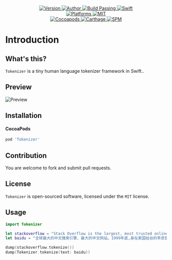 
<p align="center">
  <!-- <img src="" alt="Tokenizer"> -->
  <br/><a href="https://cocoapods.org/pods/Tokenizer">
  <img alt="Version" src="https://img.shields.io/badge/version-1.1.0-brightgreen.svg">
  <img alt="Author" src="https://img.shields.io/badge/author-Meniny-blue.svg">
  <img alt="Build Passing" src="https://img.shields.io/badge/build-passing-brightgreen.svg">
  <img alt="Swift" src="https://img.shields.io/badge/swift-4.0%2B-orange.svg">
  <br/>
  <img alt="Platforms" src="https://img.shields.io/badge/platform-macOS%20%7C%20iOS%20%7C%20watchOS%20%7C%20tvOS-lightgrey.svg">
  <img alt="MIT" src="https://img.shields.io/badge/license-MIT-blue.svg">
  <br/>
  <img alt="Cocoapods" src="https://img.shields.io/badge/cocoapods-compatible-brightgreen.svg">
  <img alt="Carthage" src="https://img.shields.io/badge/carthage-working%20on-red.svg">
  <img alt="SPM" src="https://img.shields.io/badge/swift%20package%20manager-working%20on-red.svg">
  </a>
</p>

# Introduction

## What's this?

`Tokenizer` is a tiny human language tokenizer framework in Swift..

## Preview

![Preview](https://i.loli.net/2017/12/27/5a434ea59f2bc.jpg)

## Installation

#### CocoaPods

```ruby
pod 'Tokenizer'
```

## Contribution

You are welcome to fork and submit pull requests.

## License

`Tokenizer` is open-sourced software, licensed under the `MIT` license.

## Usage

```swift
import Tokenizer

let stackoverflow = "Stack Overflow is the largest, most trusted online community for developers to learn, share their programming knowledge, and build their careers."
let baidu = "全球最大的中文搜索引擎、最大的中文网站。1999年底,身在美国硅谷的李彦宏看到了中国互联网及中文搜索引擎服务的巨大发展潜力，抱着技术改变世界的梦想，他毅然辞掉硅谷的高薪工作，携搜索引擎专利技术，于 2000年1月1日在中关村创建了百度公司。"

dump(stackoverflow.tokenize())
dump(Tokenizer.tokenize(text: baidu))
```
